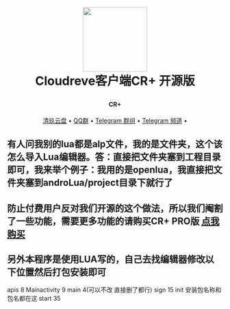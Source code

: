 <h1 align="center">
  
  <a href="https://www.qjpan.com/" alt="logo" ><img src="https://pan.z2z.cc/tu/logo-removebg-preview.png" width="150"/></a>
   <br>
   Cloudreve客户端CR+ 开源版
 
</h1>

<h4 align="center">CR+</h4>



<p align="center">
  <a href="https://www.qingstore.cn">清玖云盘</a> •
  <a href="https://jq.qq.com/?_wv=1027&k=ZgLrYvkq">QQ群</a> •
  <a href="https://t.me/cloudreve_crq">Telegram 群组</a> •
  <a href="https://t.me/cloudreve_cr">Telegram 频道</a> •
</p>




## 有人问我别的lua都是alp文件，我的是文件夹，这个该怎么导入Lua编辑器。答：直接把文件夹塞到工程目录即可，我来举个例子：我用的是openlua，我直接把文件夹塞到androLua/project目录下就行了

## 防止付费用户反对我们开源的这个做法，所以我们阉割了一些功能，需要更多功能的请购买CR+ PRO版  <a href="https://cr.z2z.cc/">点我购买</a> 


## 另外本程序是使用LUA写的，自己去找编辑器修改以下位置然后打包安装即可

apis 8
Mainactivity 9
main 4(可以不改 直接删了都行)
sign 15
init 安装包名称和包名都在这
start 35
